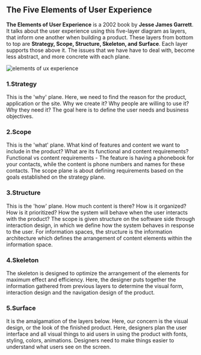## The Five Elements of User Experience

**The Elements of User Experience** is a 2002 book by **Jesse James Garrett**. It talks about the user experience using this five-layer diagram as layers, that inform one another when building a product. These layers from bottom to top are **Strategy, Scope, Structure, Skeleton, and Surface**. Each layer supports those above it. The issues that we have have to deal with, become less abstract, and more concrete with each plane.

![elements of ux experience](https://miro.medium.com/max/680/1*sPFsGOoQU_-p051a3yYKHw.png)

### 1.Strategy
This is the 'why' plane. Here, we need to find the reason for the product, application or the site. Why we create it? Why people are willing to use it? Why they need it? The goal here is to define the user needs and business objectives.

### 2.Scope
This is the 'what' plane. What kind of features and content we want to include in the product? What are its functional and content requirements? 
Functional vs content requirements - The feature is having a phonebook for your contacts, while the content is phone numbers and names for these contacts. The scope plane is about defining requirements based on the goals established on the strategy plane. 

### 3.Structure
This is the 'how' plane. How much content is there? How is it organized? How is it prioritized? How the system will behave when the user interacts with the product? The scope is given structure on the software side through interaction design, in which we define how the system behaves in response to the user. For information spaces, the structure is the information architecture which defines the arrangement of content elements within the information space.

### 4.Skeleton
The skeleton is designed to optimize the arrangement of the elements for maximum effect and efficiency. Here, the designer puts together the information gathered from previous layers to determine the visual form, interaction design and the navigation design of the product. 

### 5.Surface
It is the amalgamation of the layers below. Here, our concern is the visual design, or the look of the finished product. Here, designers plan the user interface and all visual things to aid users in using the product with fonts, styling, colors, animations. Designers need to make things easier to understand what users see on the screen.

